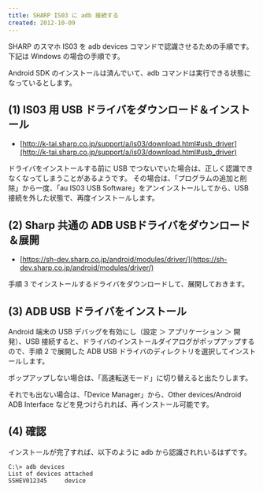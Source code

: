 ```yaml
---
title: SHARP IS03 に adb 接続する
created: 2012-10-09
---
```


SHARP のスマホ IS03 を adb devices コマンドで認識させるための手順です。
下記は Windows の場合の手順です。

Android SDK のインストールは済んでいて、adb コマンドは実行できる状態になっているとします。

(1) IS03 用 USB ドライバをダウンロード＆インストール
----

* [http://k-tai.sharp.co.jp/support/a/is03/download.html#usb_driver](http://k-tai.sharp.co.jp/support/a/is03/download.html#usb_driver)

ドライバをインストールする前に USB でつないでいた場合は、正しく認識できなくなってしまうことがあるようです。
その場合は、「プログラムの追加と削除」から一度、「au IS03 USB Software」をアンインストールしてから、USB 接続を外した状態で、再度インストールします。


(2) Sharp 共通の ADB USBドライバをダウンロード＆展開
----

* [https://sh-dev.sharp.co.jp/android/modules/driver/](https://sh-dev.sharp.co.jp/android/modules/driver/)

手順 3 でインストールするドライバをダウンロードして、展開しておきます。

(3) ADB USB ドライバをインストール
----

Android 端末の USB デバッグを有効にし（設定 ＞ アプリケーション ＞ 開発）、USB 接続すると、ドライバのインストールダイアログがポップアップするので、手順 2 で展開した ADB USB ドライバのディレクトリを選択してインストールします。

ポップアップしない場合は、「高速転送モード」に切り替えると出たりします。

それでも出ない場合は、「Device Manager」から、Other devices/Android ADB Interface などを見つけられれば、再インストール可能です。

(4) 確認
----

インストールが完了すれば、以下のように adb から認識されれいるはずです。

~~~
C:\> adb devices
List of devices attached
SSHEV012345     device
~~~

